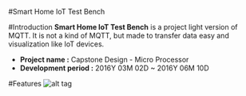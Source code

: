 #Smart Home IoT Test Bench

#Introduction
**Smart Home IoT Test Bench** is a project light version of MQTT. It is not a kind of MQTT, but made to transfer data easy and visualization like IoT devices.

- **Project name :** Capstone Design - Micro Processor 
- **Development period :** 2016Y 03M 02D ~ 2016Y 06M 10D

#Features
![alt tag](https://github.com/janghe11/Smart_Home_IoT_Test_Bench/blob/master/Pictures/Smart_Home_IoT_Test_Bench_Structures.jpg)

